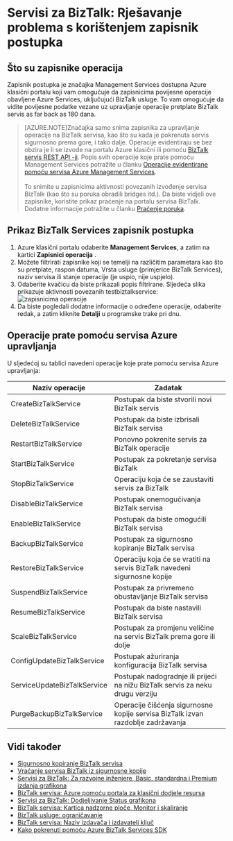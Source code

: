 <properties 
    pageTitle="Otklanjanje poteškoća s BizTalk servisa pomoću zapisnika operacija | Microsoft Azure" 
    description="Otklanjanje poteškoća s BizTalk servisa pomoću postupka zapisnika. MABS, WABS" 
    services="biztalk-services" 
    documentationCenter="" 
    authors="MandiOhlinger" 
    manager="erikre" 
    editor=""/>

<tags 
    ms.service="biztalk-services" 
    ms.workload="integration" 
    ms.tgt_pltfrm="na" 
    ms.devlang="na" 
    ms.topic="article" 
    ms.date="08/15/2016" 
    ms.author="mandia"/>


# <a name="biztalk-services-troubleshoot-using-operation-logs"></a>Servisi za BizTalk: Rješavanje problema s korištenjem zapisnik postupka

## <a name="what-are-the-operation-logs"></a>Što su zapisnike operacija
Zapisnik postupka je značajka Management Services dostupna Azure klasični portalu koji vam omogućuje da zapisnicima povijesne operacije obavljene Azure Services, uključujući BizTalk usluge. To vam omogućuje da vidite povijesne podatke vezane uz upravljanje operacije pretplate BizTalk servis as far back as 180 dana.

> [AZURE.NOTE]Značajka samo snima zapisnika za upravljanje operacije na BizTalk servisa, kao što su kada je pokrenuta servis sigurnosno prema gore, i tako dalje. Operacije evidentiraju se bez obzira je li se izvode na portalu Azure klasični ili pomoću [BizTalk servis REST API -ji](http://msdn.microsoft.com/library/azure/dn232347.aspx). Popis svih operacije koje prate pomoću Management Services potražite u članku [Operacije evidentirane pomoću servisa Azure Management Services](#bizops).<br/><br/>
To snimite u zapisnicima aktivnosti povezanih izvođenje servisa BizTalk (kao što su poruka obradili bridges itd.). Da biste vidjeli ove zapisnike, koristite prikaz praćenje na portalu servisa BizTalk. Dodatne informacije potražite u članku [Praćenje poruka](http://msdn.microsoft.com/library/azure/hh949805.aspx).

## <a name="view-biztalk-services-operation-logs"></a>Prikaz BizTalk Services zapisnik postupka
1. Azure klasični portalu odaberite **Management Services**, a zatim na kartici **Zapisnici operacija** .
2. Možete filtrirati zapisnike koji se temelji na različitim parametara kao što su pretplate, raspon datuma, Vrsta usluge (primjerice BizTalk Services), naziv servisa ili stanje operacije (je uspio, nije uspjelo).
3. Odaberite kvačicu da biste prikazali popis filtrirane. Sljedeća slika prikazuje aktivnosti povezanih testbiztalkservice:  ![zapisnicima operacije][ViewLogs] 
4. Da biste pogledali dodatne informacije o određene operacije, odaberite redak, a zatim kliknite **Detalji** u programske trake pri dnu.


## <a name="bizops"></a>Operacije prate pomoću servisa Azure upravljanja
U sljedećoj su tablici navedeni operacije koje prate pomoću servisa Azure upravljanja:

Naziv operacije | Zadatak
--- | ---
CreateBizTalkService | Postupak da biste stvorili novi BizTalk servis
DeleteBizTalkService | Postupak da biste izbrisali BizTalk servisa
RestartBizTalkService | Ponovno pokrenite servis za BizTalk operacije
StartBizTalkService | Postupak za pokretanje servisa BizTalk
StopBizTalkService | Operaciju koja će se zaustaviti servis za BizTalk
DisableBizTalkService | Postupak onemogućivanja BizTalk servisa
EnableBizTalkService | Postupak da biste omogućili BizTalk servisa
BackupBizTalkService | Postupak za sigurnosno kopiranje BizTalk servisa
RestoreBizTalkService | Operaciju koja će se vratiti na servis BizTalk navedeni sigurnosne kopije
SuspendBizTalkService | Postupak za privremeno obustavljanje BizTalk servisa
ResumeBizTalkService | Postupak da biste nastavili BizTalk servisa
ScaleBizTalkService | Postupak za promjenu veličine na servis BizTalk prema gore ili dolje
ConfigUpdateBizTalkService | Postupak ažuriranja konfiguracija BizTalk servisa
ServiceUpdateBizTalkService | Postupak nadogradnje ili prijeći na nižu BizTalk servis za neku drugu verziju
PurgeBackupBizTalkService | Operacije čišćenja sigurnosne kopije servisa BizTalk izvan razdoblje zadržavanja


## <a name="see-also"></a>Vidi također
- [Sigurnosno kopiranje BizTalk servisa](http://go.microsoft.com/fwlink/p/?LinkID=325584)
- [Vraćanje servisa BizTalk iz sigurnosne kopije](http://go.microsoft.com/fwlink/p/?LinkID=325582)
- [Servisi za BizTalk: Za razvojne inženjere, Basic, standardna i Premium izdanja grafikona](http://go.microsoft.com/fwlink/p/?LinkID=302279)
- [BizTalk servisa: Azure pomoću portala za klasični dodjele resursa](http://go.microsoft.com/fwlink/p/?LinkID=302280)
- [Servisi za BizTalk: Dodjeljivanje Status grafikona](http://go.microsoft.com/fwlink/p/?LinkID=329870)
- [BizTalk servisa: Kartica nadzorne ploče, Monitor i skaliranje](http://go.microsoft.com/fwlink/p/?LinkID=302281)
- [BizTalk usluge: ograničavanje](http://go.microsoft.com/fwlink/p/?LinkID=302282)
- [BizTalk servisa: Naziv izdavača i izdavatelj ključ](http://go.microsoft.com/fwlink/p/?LinkID=303941)
- [Kako pokrenuti pomoću Azure BizTalk Services SDK](http://go.microsoft.com/fwlink/p/?LinkID=302335)

[ViewLogs]: ./media/biztalk-troubleshoot-using-ops-logs/Operation-Logs.png
 
